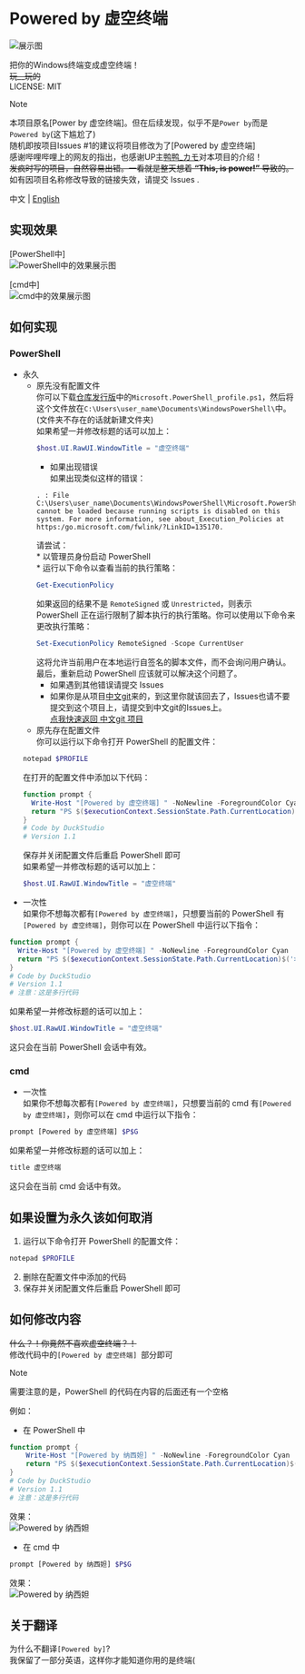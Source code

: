 # Powered by 虚空终端

![展示图](https://duckduckstudio.github.io/powered_by_akasha_terminal/Powered_by_虚空终端.png)

把你的Windows终端变成虚空终端！<br>
~~玩__玩的~~<br>
LICENSE: MIT<br>

> [!NOTE]
> 本项目原名[Power by 虚空终端]。但在后续发现，似乎不是`Power by`而是`Powered by`(这下尴尬了)<br>
> 随机即按项目Issues #1的建议将项目修改为了[Powered by 虚空终端]<br>
> 感谢哔哩哔哩上的网友的指出，也感谢UP主[鸭鸭_カモ](https://space.bilibili.com/2054654702)对本项目的介绍！<br>
> ~~发疯时写的项目，自然容易出错。一看就是整天想着 **“This, is power!”** 导致的。~~<br>
> 如有因项目名称修改导致的链接失效，请提交 Issues .<br>

中文 | [English](https://github.com/DuckDuckStudio/powered_by_akasha_terminal/blob/main/README_EN.md)

## 实现效果

[PowerShell中]<br>
![PowerShell中的效果展示图](https://duckduckstudio.github.io/powered_by_akasha_terminal/PowerShell中的效果展示图.png)<br>

[cmd中]<br>
![cmd中的效果展示图](https://duckduckstudio.github.io/powered_by_akasha_terminal/cmd中的效果展示图.png)<br>

## 如何实现

### PowerShell
* 永久<br>
  * 原先没有配置文件<br>
    你可以下载[仓库发行版](https://duckduckstudio.github.io/powered_by_akasha_terminal/releases/)中的`Microsoft.PowerShell_profile.ps1`，然后将这个文件放在`C:\Users\user_name\Documents\WindowsPowerShell\`中。(文件夹不存在的话就新建文件夹)<br>
      如果希望一并修改标题的话可以加上：<br>
      ```powershell
      $host.UI.RawUI.WindowTitle = "虚空终端"
      ```
      * 如果出现错误<br><div id="if-error"></div>
      如果出现类似这样的错误：<br>
      ```
      . : File C:\Users\user_name\Documents\WindowsPowerShell\Microsoft.PowerShell_profile.ps1 cannot be loaded because running scripts is disabled on this system. For more information, see about_Execution_Policies at https:/go.microsoft.com/fwlink/?LinkID=135170.
      ```
      请尝试：<br>
        * 以管理员身份启动 PowerShell<br>
        * 运行以下命令以查看当前的执行策略：<br>
      ```powershell
      Get-ExecutionPolicy
      ```
      如果返回的结果不是 `RemoteSigned` 或 `Unrestricted`，则表示 PowerShell 正在运行限制了脚本执行的执行策略。你可以使用以下命令来更改执行策略：<br>
      ```powershell
      Set-ExecutionPolicy RemoteSigned -Scope CurrentUser
      ```
      这将允许当前用户在本地运行自签名的脚本文件，而不会询问用户确认。<br>
      最后，重新启动 PowerShell 应该就可以解决这个问题了。<br>
      * 如果遇到其他错误请提交 Issues<br>
      * 如果你是从项目[中文git](https://github.com/DuckDuckStudio/Chinese_git/)来的，到这里你就该回去了，Issues也请不要提交到这个项目上，请提交到中文git的Issues上。<br>
      [点我快速返回 中文git 项目](https://github.com/DuckDuckStudio/Chinese_git/blob/main/README.md#tp-point)<br>
  * 原先存在配置文件<br>
  你可以运行以下命令打开 PowerShell 的配置文件：<br>
  ```powershell
  notepad $PROFILE
  ```
  在打开的配置文件中添加以下代码：
  ```powershell
  function prompt {
    Write-Host "[Powered by 虚空终端] " -NoNewline -ForegroundColor Cyan
    return "PS $($executionContext.SessionState.Path.CurrentLocation)$('>' * ($nestedPromptLevel + 1)) "
  }
  # Code by DuckStudio
  # Version 1.1
  ```
  保存并关闭配置文件后重启 PowerShell 即可<br>
  如果希望一并修改标题的话可以加上：<br>
  ```powershell
  $host.UI.RawUI.WindowTitle = "虚空终端"
  ```
* 一次性<br>
如果你不想每次都有`[Powered by 虚空终端]`，只想要当前的 PowerShell 有`[Powered by 虚空终端]`，则你可以在 PowerShell 中运行以下指令：
```powershell
function prompt {
  Write-Host "[Powered by 虚空终端] " -NoNewline -ForegroundColor Cyan
  return "PS $($executionContext.SessionState.Path.CurrentLocation)$('>' * ($nestedPromptLevel + 1)) "
}
# Code by DuckStudio
# Version 1.1
# 注意：这是多行代码
```
如果希望一并修改标题的话可以加上：<br>
```powershell
$host.UI.RawUI.WindowTitle = "虚空终端"
```
这只会在当前 PowerShell 会话中有效。<br>

### cmd

* 一次性<br>
如果你不想每次都有`[Powered by 虚空终端]`，只想要当前的 cmd 有`[Powered by 虚空终端]`，则你可以在 cmd 中运行以下指令：<br>
```bash
prompt [Powered by 虚空终端] $P$G
```
如果希望一并修改标题的话可以加上：<br>
```bash
title 虚空终端
```
这只会在当前 cmd 会话中有效。<br>

## 如果设置为永久该如何取消

1. 运行以下命令打开 PowerShell 的配置文件：<br>
  ```powershell
  notepad $PROFILE
  ```
2. 删除在配置文件中添加的代码<br>
3. 保存并关闭配置文件后重启 PowerShell 即可<br>

## 如何修改内容

~~什么？！你竟然不喜欢虚空终端？！~~<br>
修改代码中的`[Powered by 虚空终端] `部分即可<br>

> [!NOTE]
> 需要注意的是，PowerShell 的代码在内容的后面还有一个空格<br>

例如：<br>
* 在 PowerShell 中<br>
```powershell
function prompt {
    Write-Host "[Powered by 纳西妲] " -NoNewline -ForegroundColor Cyan
    return "PS $($executionContext.SessionState.Path.CurrentLocation)$('>' * ($nestedPromptLevel + 1)) "
}
# Code by DuckStudio
# Version 1.1
# 注意：这是多行代码
```
效果：<br>
![Powered by 纳西妲](https://duckduckstudio.github.io/powered_by_akasha_terminal/PowerShell-纳西妲.png)<br>
* 在 cmd 中<br>
```bash
prompt [Powered by 纳西妲] $P$G
```
效果：<br>
![Powered by 纳西妲](https://duckduckstudio.github.io/powered_by_akasha_terminal/cmd-纳西妲.png)<br>

## 关于翻译

为什么不翻译`[Powered by]`?<br>
我保留了一部分英语，这样你才能知道你用的是终端(<br>
